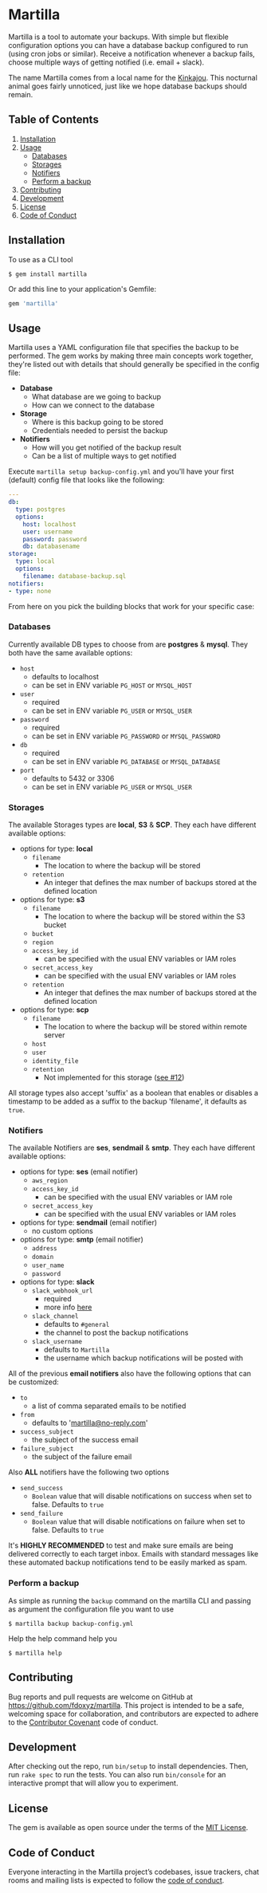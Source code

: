 # Martilla

Martilla is a tool to automate your backups. With simple but flexible configuration options you can have a database backup configured to run (using cron jobs or similar). Receive a notification whenever a backup fails, choose multiple ways of getting notified (i.e. email + slack).

The name Martilla comes from a local name for the [Kinkajou](https://en.wikipedia.org/wiki/Kinkajou). This nocturnal animal goes fairly unnoticed, just like we hope database backups should remain.

## Table of Contents

1. [Installation](https://github.com/fdoxyz/martilla#installation)
2. [Usage](https://github.com/fdoxyz/martilla#usage)
   * [Databases](https://github.com/fdoxyz/martilla#databases)
   * [Storages](https://github.com/fdoxyz/martilla#storages)
   * [Notifiers](https://github.com/fdoxyz/martilla#notifiers)
   * [Perform a backup](https://github.com/fdoxyz/martilla#perform-a-backup)
3. [Contributing](https://github.com/fdoxyz/martilla#installation)
4. [Development](https://github.com/fdoxyz/martilla#development)
5. [License](https://github.com/fdoxyz/martilla#license)
6. [Code of Conduct](https://github.com/fdoxyz/martilla#code-of-conduct)

## Installation

To use as a CLI tool

    $ gem install martilla

Or add this line to your application's Gemfile:

```ruby
gem 'martilla'
```

## Usage

Martilla uses a YAML configuration file that specifies the backup to be performed. The gem works by making three main concepts work together, they're listed out with details that should generally be specified in the config file:

 - **Database**
   - What database are we going to backup
   - How can we connect to the database
 - **Storage**
   - Where is this backup going to be stored
   - Credentials needed to persist the backup
 - **Notifiers**
   - How will you get notified of the backup result
   - Can be a list of multiple ways to get notified

Execute `martilla setup backup-config.yml` and you'll have your first (default) config file that looks like the following:

```yaml
---
db:
  type: postgres
  options:
    host: localhost
    user: username
    password: password
    db: databasename
storage:
  type: local
  options:
    filename: database-backup.sql
notifiers:
- type: none
```

From here on you pick the building blocks that work for your specific case:

### Databases

Currently available DB types to choose from are **postgres** & **mysql**. They both have the same available options:
 - `host`
   - defaults to localhost
   - can be set in ENV variable `PG_HOST` or `MYSQL_HOST`
 - `user`
   - required
   - can be set in ENV variable `PG_USER` or `MYSQL_USER`
 - `password`
   - required
   - can be set in ENV variable `PG_PASSWORD` or `MYSQL_PASSWORD`
 - `db`
   - required
   - can be set in ENV variable `PG_DATABASE` or `MYSQL_DATABASE`
 - `port`
   - defaults to 5432 or 3306
   - can be set in ENV variable `PG_USER` or `MYSQL_USER`

### Storages

The available Storages types are **local**, **S3** & **SCP**. They each have different available options:
 - options for type: **local**
   - `filename`
     - The location to where the backup will be stored
   - `retention`
     - An integer that defines the max number of backups stored at the defined location
 - options for type: **s3**
   - `filename`
     - The location to where the backup will be stored within the S3 bucket
   - `bucket`
   - `region`
   - `access_key_id`
     - can be specified with the usual ENV variables or IAM roles
   - `secret_access_key`
     - can be specified with the usual ENV variables or IAM roles
   - `retention`
     - An integer that defines the max number of backups stored at the defined location
 - options for type: **scp**
   - `filename`
     - The location to where the backup will be stored within remote server
   - `host`
   - `user`
   - `identity_file`
   - `retention`
     - Not implemented for this storage ([see #12](https://github.com/fdoxyz/martilla/issues/12))

All storage types also accept 'suffix' as a boolean that enables or disables a timestamp to be added as a suffix to the backup 'filename', it defaults as `true`.

### Notifiers

The available Notifiers are **ses**, **sendmail** & **smtp**. They each have different available options:
  - options for type: **ses** (email notifier)
    - `aws_region`
    - `access_key_id`
      - can be specified with the usual ENV variables or IAM role
    - `secret_access_key`
      - can be specified with the usual ENV variables or IAM roles
  - options for type: **sendmail** (email notifier)
    - no custom options
  - options for type: **smtp** (email notifier)
    - `address`
    - `domain`
    - `user_name`
    - `password`
  - options for type: **slack**
    - `slack_webhook_url`
      - required
      - more info [here](https://api.slack.com/messaging/webhooks)
    - `slack_channel`
      - defaults to `#general`
      - the channel to post the backup notifications
    - `slack_username`
      - defaults to `Martilla`
      - the username which backup notifications will be posted with

All of the previous **email notifiers** also have the following options that can be customized:
  - `to`
    - a list of comma separated emails to be notified
  - `from`
    - defaults to 'martilla@no-reply.com'
  - `success_subject`
    - the subject of the success email
  - `failure_subject`
    - the subject of the failure email

Also **ALL** notifiers have the following two options
  - `send_success`
    - `Boolean` value that will disable notifications on success when set to false. Defaults to `true`
  - `send_failure`
    - `Boolean` value that will disable notifications on failure when set to false. Defaults to `true`

It's **HIGHLY RECOMMENDED** to test and make sure emails are being delivered correctly to each target inbox. Emails with standard messages like these automated backup notifications tend to be easily marked as spam.

### Perform a backup

As simple as running the `backup` command on the martilla CLI and passing as argument the configuration file you want to use

    $ martilla backup backup-config.yml

Help the help command help you

    $ martilla help
    
## Contributing

Bug reports and pull requests are welcome on GitHub at https://github.com/fdoxyz/martilla. This project is intended to be a safe, welcoming space for collaboration, and contributors are expected to adhere to the [Contributor Covenant](http://contributor-covenant.org) code of conduct.

## Development

After checking out the repo, run `bin/setup` to install dependencies. Then, run `rake spec` to run the tests. You can also run `bin/console` for an interactive prompt that will allow you to experiment.

## License

The gem is available as open source under the terms of the [MIT License](https://opensource.org/licenses/MIT).

## Code of Conduct

Everyone interacting in the Martilla project’s codebases, issue trackers, chat rooms and mailing lists is expected to follow the [code of conduct](https://github.com/fdoxyz/martilla/blob/master/CODE_OF_CONDUCT.md).

